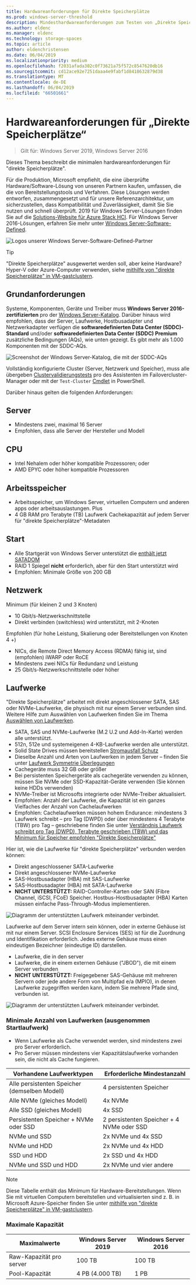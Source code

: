 ```yaml
---
title: Hardwareanforderungen für Direkte Speicherplätze
ms.prod: windows-server-threshold
description: Mindesthardwareanforderungen zum Testen von „Direkte Speicherplätze“.
ms.author: eldenc
ms.manager: eldenc
ms.technology: storage-spaces
ms.topic: article
author: eldenchristensen
ms.date: 06/04/2019
ms.localizationpriority: medium
ms.openlocfilehash: f2031afada302c0f73621a75f572c8547620db16
ms.sourcegitcommit: cd12ace92e7251daaa4e9fabf1d8418632879d38
ms.translationtype: MT
ms.contentlocale: de-DE
ms.lasthandoff: 06/04/2019
ms.locfileid: "66501661"
---
```

# <a name="storage-spaces-direct-hardware-requirements"></a>Hardwareanforderungen für „Direkte Speicherplätze“

> Gilt für: Windows Server 2019, Windows Server 2016

Dieses Thema beschreibt die minimalen hardwareanforderungen für "direkte Speicherplätze".

Für die Produktion, Microsoft empfiehlt, die eine überprüfte Hardware/Software-Lösung von unseren Partnern kaufen, umfassen, die die von Bereitstellungstools und Verfahren. Diese Lösungen werden entworfen, zusammengesetzt und für unsere Referenzarchitektur, um sicherzustellen, dass Kompatibilität und Zuverlässigkeit, damit Sie Sie nutzen und schnell überprüft. 2019 für Windows Server-Lösungen finden Sie auf die [Solutions-Website für Azure Stack HCI](https://azure.microsoft.com/overview/azure-stack/hci). Für Windows Server 2016-Lösungen, erfahren Sie mehr unter [Windows Server-Software-Defined](https://microsoft.com/wssd).

![Logos unserer Windows Server-Software-Defined-Partner](media/hardware-requirements/wssd-partners.png)

   > [!TIP]
   > "Direkte Speicherplätze" ausgewertet werden soll, aber keine Hardware? Hyper-V oder Azure-Computer verwenden, siehe [mithilfe von "direkte Speicherplätze" in VM-gastclustern](storage-spaces-direct-in-vm.md).

## <a name="base-requirements"></a>Grundanforderungen

Systeme, Komponenten, Geräte und Treiber muss **Windows Server 2016-zertifizierten** pro der [Windows Server-Katalog](https://www.windowsservercatalog.com). Darüber hinaus wird empfohlen, dass der Server, Laufwerke, Hostbusadapter und Netzwerkadapter verfügen die **softwaredefinierten Data Center (SDDC)-Standard** und/oder **softwaredefinierten Data Center (SDDC) Premium** zusätzliche Bedingungen (AQs), wie unten gezeigt. Es gibt mehr als 1.000 Komponenten mit der SDDC-AQs.

![Screenshot der Windows Server-Katalog, die mit der SDDC-AQs](media/hardware-requirements/sddc-aqs.png)

Vollständig konfigurierte Cluster (Server, Netzwerk und Speicher), muss alle übergeben [Clustervalidierungstests](https://technet.microsoft.com/library/cc732035(v=ws.10).aspx) pro des Assistenten im Failovercluster-Manager oder mit der `Test-Cluster` [Cmdlet](https://docs.microsoft.com/powershell/module/failoverclusters/test-cluster?view=win10-ps) in PowerShell.

Darüber hinaus gelten die folgenden Anforderungen:

## <a name="servers"></a>Server

- Mindestens zwei, maximal 16 Server
- Empfohlen, dass alle Server der Hersteller und Modell

## <a name="cpu"></a>CPU

- Intel Nehalem oder höher kompatible Prozessoren; oder
- AMD EPYC oder höher kompatible Prozessoren

## <a name="memory"></a>Arbeitsspeicher

- Arbeitsspeicher, um Windows Server, virtuellen Computern und anderen apps oder arbeitsauslastungen. Plus
- 4 GB RAM pro Terabyte (TB) Laufwerk Cachekapazität auf jedem Server für "direkte Speicherplätze"-Metadaten

## <a name="boot"></a>Start

- Alle Startgerät von Windows Server unterstützt die [enthält jetzt SATADOM](https://cloudblogs.microsoft.com/windowsserver/2017/08/30/announcing-support-for-satadom-boot-drives-in-windows-server-2016/)
- RAID 1 Spiegel **nicht** erforderlich, aber für den Start unterstützt wird
- Empfohlen: Minimale Größe von 200 GB

## <a name="networking"></a>Netzwerk

Minimum (für kleinen 2 und 3 Knoten)
- 10 Gbit/s-Netzwerkschnittstelle
- Direkt verbinden (switchless) wird unterstützt, mit 2-Knoten

Empfohlen (für hohe Leistung, Skalierung oder Bereitstellungen von Knoten 4 +)
- NICs, die Remote Direct Memory Access (RDMA) fähig ist, sind (empfohlen) iWARP oder RoCE
- Mindestens zwei NICs für Redundanz und Leistung
- 25 Gbit/s-Netzwerkschnittstelle oder höher

## <a name="drives"></a>Laufwerke

"Direkte Speicherplätze" arbeitet mit direkt angeschlossener SATA, SAS oder NVMe-Laufwerke, die physisch mit nur einem Server verbunden sind. Weitere Hilfe zum Auswählen von Laufwerken finden Sie im Thema [Auswählen von Laufwerken](choosing-drives.md).

- SATA, SAS und NVMe-Laufwerke (M.2 U.2 und Add-In-Karte) werden alle unterstützt.
- 512n, 512e und systemeigenen 4-KB-Laufwerke werden alle unterstützt.
- Solid State Drives müssen bereitstellen [Stromausfall Schutz](https://blogs.technet.microsoft.com/filecab/2016/11/18/dont-do-it-consumer-ssd/)
- Dieselbe Anzahl und Arten von Laufwerken in jedem Server – finden Sie unter [Laufwerk Symmetrie Überlegungen](drive-symmetry-considerations.md)
- Cachegeräte muss 32 GB oder größer
- Bei persistenten Speichergeräte als cachegeräte verwenden zu können, müssen Sie NVMe oder SSD-Kapazität-Geräte verwenden (Sie können keine HDDs verwenden)
- NVMe-Treiber ist Microsofts integrierte oder NVMe-Treiber aktualisiert.
- Empfohlen: Anzahl der Laufwerke, die Kapazität ist ein ganzes Vielfaches der Anzahl von Cachelaufwerken
- Empfohlen: Cachelaufwerken müssen hohem Endurance: mindestens 3 Laufwerk schreibt – pro Tag (DWPD) oder über mindestens 4 Terabyte (TBW) pro Tag – geschriebene finden Sie unter [Verständnis Laufwerk schreibt pro Tag (DWPD), Terabyte geschrieben (TBW) und das Minimum für Speicher empfohlen "Direkte Speicherplätze"](https://blogs.technet.microsoft.com/filecab/2017/08/11/understanding-dwpd-tbw/)

Hier ist, wie die Laufwerke für "direkte Speicherplätze" verbunden werden können:

- Direkt angeschlossener SATA-Laufwerke
- Direkt angeschlossener NVMe-Laufwerke
- SAS-Hostbusadapter (HBA) mit SAS-Laufwerke
- SAS-Hostbusadapter (HBA) mit SATA-Laufwerke
- **NICHT UNTERSTÜTZT:** RAID-Controller-Karten oder SAN (Fibre Channel, iSCSI, FCoE) Speicher. Hostbus-Hostbusadapter (HBA) Karten müssen einfache Pass-Through-Modus implementieren.

![Diagramm der unterstützten Laufwerk miteinander verbindet.](media/hardware-requirements/drive-interconnect-support-1.png)

Laufwerke auf dem Server intern sein können, oder in externe Gehäuse ist mit nur einem Server. SCSI Enclosure Services (SES) ist für die Zuordnung und Identifikation erforderlich. Jedes externe Gehäuse muss einen eindeutigen Bezeichner (eindeutige ID) darstellen.

- Laufwerke, die in den server
- Laufwerke, die in einem externen Gehäuse ("JBOD"), die mit einem Server verbunden
- **NICHT UNTERSTÜTZT:** Freigegebener SAS-Gehäuse mit mehreren Servern oder jede andere Form von Multipfad e/a (MPIO), in denen Laufwerke zugegriffen werden kann, indem Sie mehrere Pfade sind, verbunden ist.

![Diagramm der unterstützten Laufwerk miteinander verbindet.](media/hardware-requirements/drive-interconnect-support-2.png)

### <a name="minimum-number-of-drives-excludes-boot-drive"></a>Minimale Anzahl von Laufwerken (ausgenommen Startlaufwerk)

- Wenn Laufwerke als Cache verwendet werden, sind mindestens zwei pro Server erforderlich.
- Pro Server müssen mindestens vier Kapazitätslaufwerke vorhanden sein, die nicht als Cache fungieren.

| Vorhandene Laufwerktypen   | Erforderliche Mindestanzahl |
|-----------------------|-------------------------|
| Alle persistenten Speicher (demselben Modell) | 4 persistenten Speicher |
| Alle NVMe (gleiches Modell) | 4x NVMe                  |
| Alle SSD (gleiches Modell)  | 4x SSD                   |
| Persistenten Speicher + NVMe oder SSD | 2 persistenten Speicher + 4 NVMe oder SSD |
| NVMe und SSD            | 2x NVMe und 4x SSD          |
| NVMe und HDD            | 2x NVMe und 4x HDD          |
| SSD und HDD             | 2x SSD und 4x HDD           |
| NVMe und SSD und HDD      | 2x NVMe und vier andere       |

   >[!NOTE]
   > Diese Tabelle enthält das Minimum für Hardware-Bereitstellungen. Wenn Sie mit virtuellen Computern bereitstellen und virtualisierten sind z. B. in Microsoft Azure-Speicher finden Sie unter [mithilfe von "direkte Speicherplätze" in VM-gastclustern](storage-spaces-direct-in-vm.md).

### <a name="maximum-capacity"></a>Maximale Kapazität

| Maximalwerte                | Windows Server 2019  | Windows Server 2016  |
| ---                     | ---------            | ---------            |
| Raw-Kapazität pro server | 100 TB               | 100 TB               |
| Pool-Kapazität           | 4 PB (4.000 TB)      | 1 PB                 |
